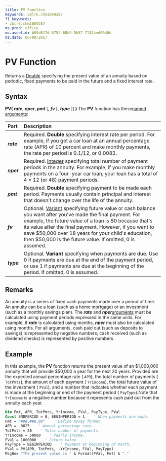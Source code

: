 ```yaml
---
title: PV Function
keywords: vblr6.chm1009287
f1_keywords:
- vblr6.chm1009287
ms.prod: office
ms.assetid: b09d617d-675f-68b9-5b57-7134bed9040d
ms.date: 06/08/2017
---
```



# PV Function



Returns a [Double](../../Glossary/vbe-glossary.md#double-data-type) specifying the present value of an annuity based on periodic, fixed payments to be paid in the future and a fixed interest rate.

## Syntax

**PV( _rate_**, **_nper_**, **_pmt_** [, **_fv_** [, **_type_** ]] **)**
The  **PV** function has these[named arguments](../../Glossary/vbe-glossary.md#named-argument):


|**Part**|**Description**|
|:-----|:-----|
|**_rate_**|Required.  **Double** specifying interest rate per period. For example, if you get a car loan at an annual percentage rate (APR) of 10 percent and make monthly payments, the rate per period is 0.1/12, or 0.0083.|
|**_nper_**|Required. [Integer](../../Glossary/vbe-glossary.md#integer-data-type) specifying total number of payment periods in the annuity. For example, if you make monthly payments on a four-year car loan, your loan has a total of 4 * 12 (or 48) payment periods.|
|**_pmt_**|Required.  **Double** specifying payment to be made each period. Payments usually contain principal and interest that doesn't change over the life of the annuity.|
|**_fv_**|Optional. [Variant](../../Glossary/vbe-glossary.md#variant-data-type) specifying future value or cash balance you want after you've made the final payment. For example, the future value of a loan is $0 because that's its value after the final payment. However, if you want to save $50,000 over 18 years for your child's education, then $50,000 is the future value. If omitted, 0 is assumed.|
|**_type_**|Optional.  **Variant** specifying when payments are due. Use 0 if payments are due at the end of the payment period, or use 1 if payments are due at the beginning of the period. If omitted, 0 is assumed.|

## Remarks

An annuity is a series of fixed cash payments made over a period of time. An annuity can be a loan (such as a home mortgage) or an investment (such as a monthly savings plan).
The  **_rate_** and **_nper_**[arguments](../../Glossary/vbe-glossary.md#argument) must be calculated using payment periods expressed in the same units. For example, if **_rate_** is calculated using months, **_nper_** must also be calculated using months.
For all arguments, cash paid out (such as deposits to savings) is represented by negative numbers; cash received (such as dividend checks) is represented by positive numbers.

## Example

In this example, the  **PV** function returns the present value of an $1,000,000 annuity that will provide $50,000 a year for the next 20 years. Provided are the expected annual percentage rate ( `APR`), the total number of payments ( `TotPmts`), the amount of each payment ( `YrIncome`), the total future value of the investment ( `FVal`), and a number that indicates whether each payment is made at the beginning or end of the payment period ( `PayType`).Note that  `YrIncome` is a negative number because it represents cash paid out from the annuity each year.


```vb
Dim Fmt, APR, TotPmts, YrIncome, FVal, PayType, PVal
Const ENDPERIOD = 0, BEGINPERIOD = 1    ' When payments are made.
Fmt = "###,##0.00"    ' Define money format.
APR = .0825    ' Annual percentage rate.
TotPmts = 20    ' Total number of payments.
YrIncome = 50000    ' Yearly income.
FVal = 1000000    ' Future value.
PayType = BEGINPERIOD    ' Payment at beginning of month.
PVal = PV(APR, TotPmts, -YrIncome, FVal, PayType)
MsgBox "The present value is " & Format(PVal, Fmt) & "."

```


